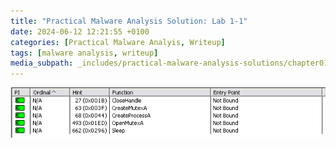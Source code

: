 ```yaml
---
title: "Practical Malware Analysis Solution: Lab 1-1"
date: 2024-06-12 12:21:55 +0100
categories: [Practical Malware Analyis, Writeup]
tags: [malware analysis, writeup]
media_subpath: _includes/practical-malware-analysis-solutions/chapter01/lab1-1
---
```


![image](images/lab01-01_dll_imported_funcs.png)